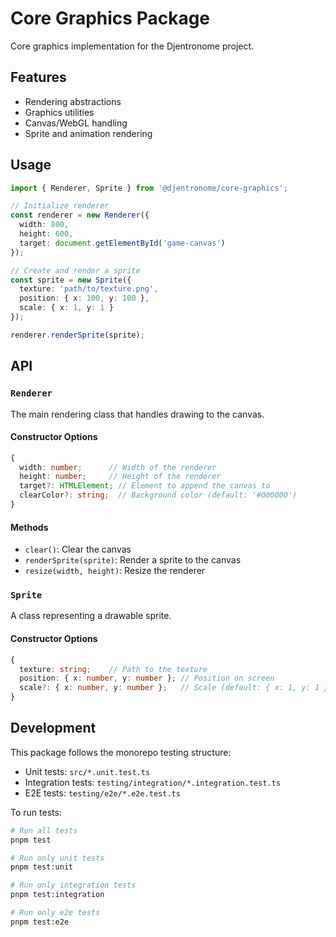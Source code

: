# Core Graphics Package

Core graphics implementation for the Djentronome project.

## Features

- Rendering abstractions
- Graphics utilities
- Canvas/WebGL handling
- Sprite and animation rendering

## Usage

```typescript
import { Renderer, Sprite } from '@djentronome/core-graphics';

// Initialize renderer
const renderer = new Renderer({
  width: 800,
  height: 600,
  target: document.getElementById('game-canvas')
});

// Create and render a sprite
const sprite = new Sprite({
  texture: 'path/to/texture.png',
  position: { x: 100, y: 100 },
  scale: { x: 1, y: 1 }
});

renderer.renderSprite(sprite);
```

## API

### `Renderer`

The main rendering class that handles drawing to the canvas.

#### Constructor Options

```typescript
{
  width: number;      // Width of the renderer
  height: number;     // Height of the renderer
  target?: HTMLElement; // Element to append the canvas to
  clearColor?: string;  // Background color (default: '#000000')
}
```

#### Methods

- `clear()`: Clear the canvas
- `renderSprite(sprite)`: Render a sprite to the canvas
- `resize(width, height)`: Resize the renderer

### `Sprite`

A class representing a drawable sprite.

#### Constructor Options

```typescript
{
  texture: string;    // Path to the texture
  position: { x: number, y: number }; // Position on screen
  scale?: { x: number, y: number };   // Scale (default: { x: 1, y: 1 })
}
```

## Development

This package follows the monorepo testing structure:

- Unit tests: `src/*.unit.test.ts`
- Integration tests: `testing/integration/*.integration.test.ts`
- E2E tests: `testing/e2e/*.e2e.test.ts`

To run tests:

```bash
# Run all tests
pnpm test

# Run only unit tests
pnpm test:unit

# Run only integration tests
pnpm test:integration

# Run only e2e tests
pnpm test:e2e
``` 